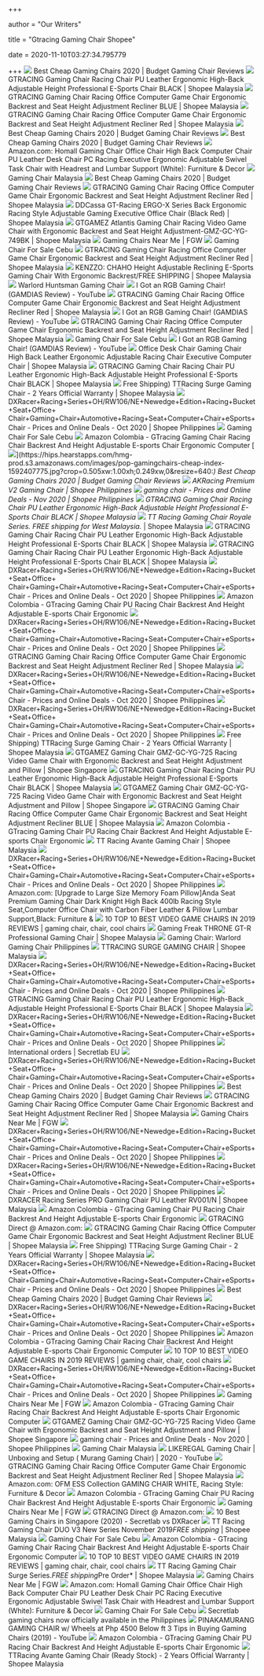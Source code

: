 +++
        
author = "Our Writers"
        
title = "Gtracing Gaming Chair Shopee"
        
date = 2020-11-10T03:27:34.795779
        
+++
[ ![](https://hips.hearstapps.com/vader-prod.s3.amazonaws.com/1592321333-gtracing-1592321320.jpg?crop=0.8375xw:1xh;center,top&resize=320%3A%2A)](https://hips.hearstapps.com/vader-prod.s3.amazonaws.com/1592321333-gtracing-1592321320.jpg?crop=0.8375xw:1xh;center,top&resize=320%3A%2A) Best Cheap Gaming Chairs 2020 | Budget Gaming Chair Reviews
[ ![](https://cf.shopee.com.my/file/0b3b515ea0e06cc40a896f7a5df7004e_tn)](https://cf.shopee.com.my/file/0b3b515ea0e06cc40a896f7a5df7004e_tn) GTRACING Gaming Chair Racing Chair PU Leather Ergonomic High-Back  Adjustable Height Professional E-Sports Chair BLACK | Shopee Malaysia
[ ![](https://cf.shopee.com.my/file/4517b58cdc67430f3f82eb8d8040cff6)](https://cf.shopee.com.my/file/4517b58cdc67430f3f82eb8d8040cff6) GTRACING Gaming Chair Racing Office Computer Game Chair Ergonomic Backrest  and Seat Height Adjustment Recliner BLUE | Shopee Malaysia
[ ![](https://cf.shopee.com.my/file/6b02ddfbf3ca7867e2ee9e7e3f4c33ed)](https://cf.shopee.com.my/file/6b02ddfbf3ca7867e2ee9e7e3f4c33ed) GTRACING Gaming Chair Racing Office Computer Game Chair Ergonomic Backrest  and Seat Height Adjustment Recliner Red | Shopee Malaysia
[ ![](https://hips.hearstapps.com/vader-prod.s3.amazonaws.com/1592323836-homall-1592323828.jpg?crop=0.8375xw:1xh;center,top&resize=320%3A%2A)](https://hips.hearstapps.com/vader-prod.s3.amazonaws.com/1592323836-homall-1592323828.jpg?crop=0.8375xw:1xh;center,top&resize=320%3A%2A) Best Cheap Gaming Chairs 2020 | Budget Gaming Chair Reviews
[ ![](https://hips.hearstapps.com/vader-prod.s3.amazonaws.com/1592323924-gtracing-1592323902.jpg?crop=1.00xw:0.797xh;0,0.164xh&resize=480%3A%2A)](https://hips.hearstapps.com/vader-prod.s3.amazonaws.com/1592323924-gtracing-1592323902.jpg?crop=1.00xw:0.797xh;0,0.164xh&resize=480%3A%2A) Best Cheap Gaming Chairs 2020 | Budget Gaming Chair Reviews
[ ![](https://images-na.ssl-images-amazon.com/images/I/61HEqHMkRhL._AC_SY355_.jpg)](https://images-na.ssl-images-amazon.com/images/I/61HEqHMkRhL._AC_SY355_.jpg) Amazon.com: Homall Gaming Chair Office Chair High Back Computer Chair PU  Leather Desk Chair PC Racing Executive Ergonomic Adjustable Swivel Task  Chair with Headrest and Lumbar Support (White): Furniture & Decor
[ ![](https://cf.shopee.com.my/file/a5fd67a173432acf3d11bde223a26f2f)](https://cf.shopee.com.my/file/a5fd67a173432acf3d11bde223a26f2f) Gaming Chair Malaysia
[ ![](https://hips.hearstapps.com/hmg-prod.s3.amazonaws.com/images/pop-gamingchairs-cheap-index-1592407775.jpg)](https://hips.hearstapps.com/hmg-prod.s3.amazonaws.com/images/pop-gamingchairs-cheap-index-1592407775.jpg) Best Cheap Gaming Chairs 2020 | Budget Gaming Chair Reviews
[ ![](https://cf.shopee.com.my/file/db5f49ac32f3d8785b9c4d27dc342413)](https://cf.shopee.com.my/file/db5f49ac32f3d8785b9c4d27dc342413) GTRACING Gaming Chair Racing Office Computer Game Chair Ergonomic Backrest  and Seat Height Adjustment Recliner Red | Shopee Malaysia
[ ![](https://cf.shopee.com.my/file/e4a440f292943dfbb2b5d7d08a8829dc)](https://cf.shopee.com.my/file/e4a440f292943dfbb2b5d7d08a8829dc) DDCassa GT-Racing ERGO-X Series Back Ergonomic Racing Style Adjustable  Gaming Executive Office Chair (Black Red) | Shopee Malaysia
[ ![](https://cf.shopee.com.my/file/106dad60b02da67f0b31b310212b4f85)](https://cf.shopee.com.my/file/106dad60b02da67f0b31b310212b4f85) GTGAMEZ Atlantis Gaming Chair Racing Video Game Chair with Ergonomic  Backrest and Seat Height Adjustment-GMZ-GC-YG-749BK | Shopee Malaysia
[ ![](https://cf.shopee.co.id/file/541a8e33944fa175ce8e87e13fbf4084)](https://cf.shopee.co.id/file/541a8e33944fa175ce8e87e13fbf4084) Gaming Chairs Near Me | FGW
[ ![](https://sc02.alicdn.com/kf/HTB1gAfMVwHqK1RjSZJn762NLpXaL/6933274/HTB1gAfMVwHqK1RjSZJn762NLpXaL.png)](https://sc02.alicdn.com/kf/HTB1gAfMVwHqK1RjSZJn762NLpXaL/6933274/HTB1gAfMVwHqK1RjSZJn762NLpXaL.png) Gaming Chair For Sale Cebu
[ ![](https://cf.shopee.com.my/file/e7f9dac53125c6929e27a0029f0d822d)](https://cf.shopee.com.my/file/e7f9dac53125c6929e27a0029f0d822d) GTRACING Gaming Chair Racing Office Computer Game Chair Ergonomic Backrest  and Seat Height Adjustment Recliner Red | Shopee Malaysia
[ ![](https://cf.shopee.com.my/file/9ae189318ac9252847305a0578cebe0e)](https://cf.shopee.com.my/file/9ae189318ac9252847305a0578cebe0e) KENZZO: CHAHO Height Adjustable Reclining E-Sports Gaming Chair With  Ergonomic Backrest/FREE SHIPPING | Shopee Malaysia
[ ![](https://cf.shopee.com.my/file/50ec14921c362e6b17634b2180e5fcaf)](https://cf.shopee.com.my/file/50ec14921c362e6b17634b2180e5fcaf) Warlord Huntsman Gaming Chair
[ ![](https://i.ytimg.com/vi/zERoj3BjgTs/hqdefault.jpg)](https://i.ytimg.com/vi/zERoj3BjgTs/hqdefault.jpg) I Got an RGB Gaming Chair! (GAMDIAS Review) - YouTube
[ ![](https://cf.shopee.com.my/file/d27398d8054f58ae9d4aada8d917fb64)](https://cf.shopee.com.my/file/d27398d8054f58ae9d4aada8d917fb64) GTRACING Gaming Chair Racing Office Computer Game Chair Ergonomic Backrest  and Seat Height Adjustment Recliner Red | Shopee Malaysia
[ ![](https://i.ytimg.com/vi/v3dc6YrUGv0/hqdefault.jpg)](https://i.ytimg.com/vi/v3dc6YrUGv0/hqdefault.jpg) I Got an RGB Gaming Chair! (GAMDIAS Review) - YouTube
[ ![](https://cf.shopee.com.my/file/b84e7ac2130f3e4f916e8e76b989d3b5_tn)](https://cf.shopee.com.my/file/b84e7ac2130f3e4f916e8e76b989d3b5_tn) GTRACING Gaming Chair Racing Office Computer Game Chair Ergonomic Backrest  and Seat Height Adjustment Recliner Red | Shopee Malaysia
[ ![](https://cf.shopee.ph/file/cd681064d285d3ce62cb40d5b201b3d3)](https://cf.shopee.ph/file/cd681064d285d3ce62cb40d5b201b3d3) Gaming Chair For Sale Cebu
[ ![](https://i.ytimg.com/vi/3q12KGfaXAo/hqdefault.jpg)](https://i.ytimg.com/vi/3q12KGfaXAo/hqdefault.jpg) I Got an RGB Gaming Chair! (GAMDIAS Review) - YouTube
[ ![](https://cf.shopee.com.my/file/605b246e14db2033c069ff0f0c6b050c)](https://cf.shopee.com.my/file/605b246e14db2033c069ff0f0c6b050c) Office Desk Chair Gaming Chair High Back Leather Ergonomic Adjustable  Racing Chair Executive Computer Chair | Shopee Malaysia
[ ![](https://cf.shopee.com.my/file/2cbaced451a9f9468aed4145638ce32f)](https://cf.shopee.com.my/file/2cbaced451a9f9468aed4145638ce32f) GTRACING Gaming Chair Racing Chair PU Leather Ergonomic High-Back  Adjustable Height Professional E-Sports Chair BLACK | Shopee Malaysia
[ ![](https://cf.shopee.com.my/file/676955cfca8c60307c918ca798fbe614)](https://cf.shopee.com.my/file/676955cfca8c60307c918ca798fbe614) Free Shipping) TTRacing Surge Gaming Chair - 2 Years Official Warranty |  Shopee Malaysia
[ ![](https://cf.shopee.ph/file/082475d3b9f928a766001922b5f6c0a8_tn)](https://cf.shopee.ph/file/082475d3b9f928a766001922b5f6c0a8_tn) DXRacer+Racing+Series+OH/RW106/NE+Newedge+Edition+Racing+Bucket+Seat+Office+ Chair+Gaming+Chair+Automotive+Racing+Seat+Computer+Chair+eSports+Chair -  Prices and Online Deals - Oct 2020 | Shopee Philippines
[ ![](https://apollo-singapore.akamaized.net/v1/files/ztmihdl2whs42-PH/image;s=1000x700;olx-st/_1_.jpg)](https://apollo-singapore.akamaized.net/v1/files/ztmihdl2whs42-PH/image;s=1000x700;olx-st/_1_.jpg) Gaming Chair For Sale Cebu
[ ![](https://tuloimportas.com/image/cache/catalog/phimportador/Amazon/B01N4920TP-600x600.jpg)](https://tuloimportas.com/image/cache/catalog/phimportador/Amazon/B01N4920TP-600x600.jpg) Amazon Colombia - GTracing Gaming Chair Racing Chair Backrest And Height  Adjustable E-sports Chair Ergonomic Computer
[ ![](https://hips.hearstapps.com/hmg-prod.s3.amazonaws.com/images/pop-gamingchairs-cheap-index-1592407775.jpg?crop=0.505xw:1.00xh;0.249xw,0&resize=640:*)](https://hips.hearstapps.com/hmg-prod.s3.amazonaws.com/images/pop-gamingchairs-cheap-index-1592407775.jpg?crop=0.505xw:1.00xh;0.249xw,0&resize=640:*) Best Cheap Gaming Chairs 2020 | Budget Gaming Chair Reviews
[ ![](https://cf.shopee.ph/file/a425002e5fcb3b48d0f59b8b0c8f6217)](https://cf.shopee.ph/file/a425002e5fcb3b48d0f59b8b0c8f6217) AKRacing Premium V2 Gaming Chair | Shopee Philippines
[ ![](https://cf.shopee.ph/file/86103df48e61613888d80a8413e259fa)](https://cf.shopee.ph/file/86103df48e61613888d80a8413e259fa) gaming chair - Prices and Online Deals - Nov 2020 | Shopee Philippines
[ ![](https://cf.shopee.com.my/file/0bd43b4ceeb856e10179b8fbdf0507ce)](https://cf.shopee.com.my/file/0bd43b4ceeb856e10179b8fbdf0507ce) GTRACING Gaming Chair Racing Chair PU Leather Ergonomic High-Back  Adjustable Height Professional E-Sports Chair BLACK | Shopee Malaysia
[ ![](https://cf.shopee.com.my/file/86a32a51e94d4d885bf6da67c2d0d7c6)](https://cf.shopee.com.my/file/86a32a51e94d4d885bf6da67c2d0d7c6) TT Racing Gaming Chair Royale Series. FREE shipping for West Malaysia.* |  Shopee Malaysia
[ ![](https://cf.shopee.com.my/file/3c20c2a3e9a3db693e195f61f04aeeea)](https://cf.shopee.com.my/file/3c20c2a3e9a3db693e195f61f04aeeea) GTRACING Gaming Chair Racing Chair PU Leather Ergonomic High-Back  Adjustable Height Professional E-Sports Chair BLACK | Shopee Malaysia
[ ![](https://cf.shopee.com.my/file/cfea586ab3dc8462d3fc9071920226b7)](https://cf.shopee.com.my/file/cfea586ab3dc8462d3fc9071920226b7) GTRACING Gaming Chair Racing Chair PU Leather Ergonomic High-Back  Adjustable Height Professional E-Sports Chair BLACK | Shopee Malaysia
[ ![](https://cf.shopee.ph/file/788ef9e95ce7f40952309a587c87b882)](https://cf.shopee.ph/file/788ef9e95ce7f40952309a587c87b882) DXRacer+Racing+Series+OH/RW106/NE+Newedge+Edition+Racing+Bucket+Seat+Office+ Chair+Gaming+Chair+Automotive+Racing+Seat+Computer+Chair+eSports+Chair -  Prices and Online Deals - Oct 2020 | Shopee Philippines
[ ![](https://tuloimportas.com/image/cache/catalog/phimportador/Amazon/B01N2P8DNA-600x600.jpg)](https://tuloimportas.com/image/cache/catalog/phimportador/Amazon/B01N2P8DNA-600x600.jpg) Amazon Colombia - GTracing Gaming Chair PU Racing Chair Backrest And Height  Adjustable E-sports Chair Ergonomic
[ ![](https://cf.shopee.ph/file/3ec241e0152640621b0eb94ef8bb22b0)](https://cf.shopee.ph/file/3ec241e0152640621b0eb94ef8bb22b0) DXRacer+Racing+Series+OH/RW106/NE+Newedge+Edition+Racing+Bucket+Seat+Office+ Chair+Gaming+Chair+Automotive+Racing+Seat+Computer+Chair+eSports+Chair -  Prices and Online Deals - Oct 2020 | Shopee Philippines
[ ![](https://cf.shopee.com.my/file/2b07db8e36031ddf2c28c7842f223982_tn)](https://cf.shopee.com.my/file/2b07db8e36031ddf2c28c7842f223982_tn) GTRACING Gaming Chair Racing Office Computer Game Chair Ergonomic Backrest  and Seat Height Adjustment Recliner Red | Shopee Malaysia
[ ![](https://cf.shopee.ph/file/b65b704b70bdcce9fa8121a7512fdc2d)](https://cf.shopee.ph/file/b65b704b70bdcce9fa8121a7512fdc2d) DXRacer+Racing+Series+OH/RW106/NE+Newedge+Edition+Racing+Bucket+Seat+Office+ Chair+Gaming+Chair+Automotive+Racing+Seat+Computer+Chair+eSports+Chair -  Prices and Online Deals - Oct 2020 | Shopee Philippines
[ ![](https://cf.shopee.ph/file/1d5e9f90231dde0a8dac4e3db06f1af1)](https://cf.shopee.ph/file/1d5e9f90231dde0a8dac4e3db06f1af1) DXRacer+Racing+Series+OH/RW106/NE+Newedge+Edition+Racing+Bucket+Seat+Office+ Chair+Gaming+Chair+Automotive+Racing+Seat+Computer+Chair+eSports+Chair -  Prices and Online Deals - Oct 2020 | Shopee Philippines
[ ![](https://cf.shopee.com.my/file/59755b206da69d14abacbe7be5cd44bb)](https://cf.shopee.com.my/file/59755b206da69d14abacbe7be5cd44bb) Free Shipping) TTRacing Surge Gaming Chair - 2 Years Official Warranty |  Shopee Malaysia
[ ![](https://cf.shopee.sg/file/6428b48974dd96bf2af4f1a05ccdd2ff)](https://cf.shopee.sg/file/6428b48974dd96bf2af4f1a05ccdd2ff) GTGAMEZ Gaming Chair GMZ-GC-YG-725 Racing Video Game Chair with Ergonomic  Backrest and Seat Height Adjustment and Pillow | Shopee Singapore
[ ![](https://cf.shopee.com.my/file/dc5aa128c7b9e33e49a17ad7c8aba013_tn)](https://cf.shopee.com.my/file/dc5aa128c7b9e33e49a17ad7c8aba013_tn) GTRACING Gaming Chair Racing Chair PU Leather Ergonomic High-Back  Adjustable Height Professional E-Sports Chair BLACK | Shopee Malaysia
[ ![](https://cf.shopee.sg/file/6b3c84ba52dcc3f123d3aa4b07c45a7d)](https://cf.shopee.sg/file/6b3c84ba52dcc3f123d3aa4b07c45a7d) GTGAMEZ Gaming Chair GMZ-GC-YG-725 Racing Video Game Chair with Ergonomic  Backrest and Seat Height Adjustment and Pillow | Shopee Singapore
[ ![](https://cf.shopee.com.my/file/9b76c7ef107e636566b769b2bea3990b)](https://cf.shopee.com.my/file/9b76c7ef107e636566b769b2bea3990b) GTRACING Gaming Chair Racing Office Computer Game Chair Ergonomic Backrest  and Seat Height Adjustment Recliner BLUE | Shopee Malaysia
[ ![](https://tuloimportas.com/image/cache/catalog/phimportador/Amazon/B01N2P8DNA-5-600x600.jpg)](https://tuloimportas.com/image/cache/catalog/phimportador/Amazon/B01N2P8DNA-5-600x600.jpg) Amazon Colombia - GTracing Gaming Chair PU Racing Chair Backrest And Height  Adjustable E-sports Chair Ergonomic
[ ![](https://cf.shopee.com.my/file/1efd6750f8c212a89be4243c31e1587d)](https://cf.shopee.com.my/file/1efd6750f8c212a89be4243c31e1587d) TT Racing Avante Gaming Chair | Shopee Malaysia
[ ![](https://cf.shopee.ph/file/ffa3831e371160b6330d8014be2e2bf0)](https://cf.shopee.ph/file/ffa3831e371160b6330d8014be2e2bf0) DXRacer+Racing+Series+OH/RW106/NE+Newedge+Edition+Racing+Bucket+Seat+Office+ Chair+Gaming+Chair+Automotive+Racing+Seat+Computer+Chair+eSports+Chair -  Prices and Online Deals - Oct 2020 | Shopee Philippines
[ ![](https://m.media-amazon.com/images/I/61wUah3Bo7L._AC_SS350_.jpg)](https://m.media-amazon.com/images/I/61wUah3Bo7L._AC_SS350_.jpg) Amazon.com: [Upgrade to Large Size Memory Foam Pillow]Anda Seat Premium Gaming  Chair Dark Knight High Back 400lb Racing Style Seat,Computer Office Chair  with Carbon Fiber Leather & Pillow Lumbar Support,Black: Furniture &
[ ![](https://i.pinimg.com/236x/44/42/34/444234cd7febfe5681975f4c55c815c2.jpg)](https://i.pinimg.com/236x/44/42/34/444234cd7febfe5681975f4c55c815c2.jpg) 10 TOP 10 BEST VIDEO GAME CHAIRS IN 2019 REVIEWS | gaming chair, chair,  cool chairs
[ ![](https://cf.shopee.com.my/file/1158dbb2d19d37fbbefbddc71bc17683)](https://cf.shopee.com.my/file/1158dbb2d19d37fbbefbddc71bc17683) Gaming Freak THRONE GT-R Professional Gaming Chair | Shopee Malaysia
[ ![](https://cf.shopee.com.my/file/927fc827b5a845921b4797aff4fc78a9_tn)](https://cf.shopee.com.my/file/927fc827b5a845921b4797aff4fc78a9_tn) Gaming Chair: Warlord Gaming Chair Philippines
[ ![](https://cf.shopee.com.my/file/172812929be85fadfe2ff389441b032c)](https://cf.shopee.com.my/file/172812929be85fadfe2ff389441b032c) TTRACING SURGE GAMING CHAIR | Shopee Malaysia
[ ![](https://cf.shopee.ph/file/567bf515a6854e9abc274501bfd2b71c)](https://cf.shopee.ph/file/567bf515a6854e9abc274501bfd2b71c) DXRacer+Racing+Series+OH/RW106/NE+Newedge+Edition+Racing+Bucket+Seat+Office+ Chair+Gaming+Chair+Automotive+Racing+Seat+Computer+Chair+eSports+Chair -  Prices and Online Deals - Oct 2020 | Shopee Philippines
[ ![](https://cf.shopee.com.my/file/3633da19e43be460a675cc0639490592)](https://cf.shopee.com.my/file/3633da19e43be460a675cc0639490592) GTRACING Gaming Chair Racing Chair PU Leather Ergonomic High-Back  Adjustable Height Professional E-Sports Chair BLACK | Shopee Malaysia
[ ![](https://cf.shopee.ph/file/0c9d4fbd5bc8e0d109fc8020f1b80323)](https://cf.shopee.ph/file/0c9d4fbd5bc8e0d109fc8020f1b80323) DXRacer+Racing+Series+OH/RW106/NE+Newedge+Edition+Racing+Bucket+Seat+Office+ Chair+Gaming+Chair+Automotive+Racing+Seat+Computer+Chair+eSports+Chair -  Prices and Online Deals - Oct 2020 | Shopee Philippines
[ ![](https://cdn.shopify.com/s/files/1/2360/6457/t/269/assets/home-about-min.jpg?v=15469314744188955009)](https://cdn.shopify.com/s/files/1/2360/6457/t/269/assets/home-about-min.jpg?v=15469314744188955009) International orders | Secretlab EU
[ ![](https://cf.shopee.ph/file/cea74f3a3f880c1013c7b21a2965a3d1_tn)](https://cf.shopee.ph/file/cea74f3a3f880c1013c7b21a2965a3d1_tn) DXRacer+Racing+Series+OH/RW106/NE+Newedge+Edition+Racing+Bucket+Seat+Office+ Chair+Gaming+Chair+Automotive+Racing+Seat+Computer+Chair+eSports+Chair -  Prices and Online Deals - Oct 2020 | Shopee Philippines
[ ![](https://hips.hearstapps.com/vader-prod.s3.amazonaws.com/1592321515-xrocker-1592321507.jpg?crop=0.8375xw:1xh;center,top&resize=320%3A%2A)](https://hips.hearstapps.com/vader-prod.s3.amazonaws.com/1592321515-xrocker-1592321507.jpg?crop=0.8375xw:1xh;center,top&resize=320%3A%2A) Best Cheap Gaming Chairs 2020 | Budget Gaming Chair Reviews
[ ![](https://cf.shopee.com.my/file/061a94ab3fdae7281e3ccc982fdf16c8_tn)](https://cf.shopee.com.my/file/061a94ab3fdae7281e3ccc982fdf16c8_tn) GTRACING Gaming Chair Racing Office Computer Game Chair Ergonomic Backrest  and Seat Height Adjustment Recliner Red | Shopee Malaysia
[ ![](https://b7d3y3h7.rocketcdn.me/wp-content/uploads/2020/06/ACER-gaming-Chair-SIMO.jpeg)](https://b7d3y3h7.rocketcdn.me/wp-content/uploads/2020/06/ACER-gaming-Chair-SIMO.jpeg) Gaming Chairs Near Me | FGW
[ ![](https://cf.shopee.ph/file/45cf3cffb5a1b6bf44755a0ba70a747c)](https://cf.shopee.ph/file/45cf3cffb5a1b6bf44755a0ba70a747c) DXRacer+Racing+Series+OH/RW106/NE+Newedge+Edition+Racing+Bucket+Seat+Office+ Chair+Gaming+Chair+Automotive+Racing+Seat+Computer+Chair+eSports+Chair -  Prices and Online Deals - Oct 2020 | Shopee Philippines
[ ![](https://cf.shopee.ph/file/c4cb211dbc7c2279989d8a2de0b60642)](https://cf.shopee.ph/file/c4cb211dbc7c2279989d8a2de0b60642) DXRacer+Racing+Series+OH/RW106/NE+Newedge+Edition+Racing+Bucket+Seat+Office+ Chair+Gaming+Chair+Automotive+Racing+Seat+Computer+Chair+eSports+Chair -  Prices and Online Deals - Oct 2020 | Shopee Philippines
[ ![](https://cf.shopee.com.my/file/0d29eb840ae0b6bac398671f34b07538)](https://cf.shopee.com.my/file/0d29eb840ae0b6bac398671f34b07538) DXRACER Racing Series PRO Gaming Chair PU Leather RV001/N | Shopee Malaysia
[ ![](https://tuloimportas.com/image/cache/catalog/phimportador/Amazon/B01N2P8DNA-1-600x600.jpg)](https://tuloimportas.com/image/cache/catalog/phimportador/Amazon/B01N2P8DNA-1-600x600.jpg) Amazon Colombia - GTracing Gaming Chair PU Racing Chair Backrest And Height  Adjustable E-sports Chair Ergonomic
[ ![](https://m.media-amazon.com/images/I/61kMK3P9t-L._AC_UY218_.jpg)](https://m.media-amazon.com/images/I/61kMK3P9t-L._AC_UY218_.jpg) GTRACING Direct @ Amazon.com:
[ ![](https://cf.shopee.com.my/file/4760b4d1f32f899d164fe8d179ebb60b)](https://cf.shopee.com.my/file/4760b4d1f32f899d164fe8d179ebb60b) GTRACING Gaming Chair Racing Office Computer Game Chair Ergonomic Backrest  and Seat Height Adjustment Recliner BLUE | Shopee Malaysia
[ ![](https://cf.shopee.com.my/file/306e69b4da55df9b1e7d7f9fef2137c1_tn)](https://cf.shopee.com.my/file/306e69b4da55df9b1e7d7f9fef2137c1_tn) Free Shipping) TTRacing Surge Gaming Chair - 2 Years Official Warranty |  Shopee Malaysia
[ ![](https://cf.shopee.ph/file/a0514d87d67e0e3a6bf1258326372c89)](https://cf.shopee.ph/file/a0514d87d67e0e3a6bf1258326372c89) DXRacer+Racing+Series+OH/RW106/NE+Newedge+Edition+Racing+Bucket+Seat+Office+ Chair+Gaming+Chair+Automotive+Racing+Seat+Computer+Chair+eSports+Chair -  Prices and Online Deals - Oct 2020 | Shopee Philippines
[ ![](https://hips.hearstapps.com/vader-prod.s3.amazonaws.com/1592324088-ofm-1592324030.jpg?crop=1.00xw:0.797xh;0,0.170xh&resize=480%3A%2A)](https://hips.hearstapps.com/vader-prod.s3.amazonaws.com/1592324088-ofm-1592324030.jpg?crop=1.00xw:0.797xh;0,0.170xh&resize=480%3A%2A) Best Cheap Gaming Chairs 2020 | Budget Gaming Chair Reviews
[ ![](https://cf.shopee.ph/file/8696c057eb828544f920a7d89cf32a2e)](https://cf.shopee.ph/file/8696c057eb828544f920a7d89cf32a2e) DXRacer+Racing+Series+OH/RW106/NE+Newedge+Edition+Racing+Bucket+Seat+Office+ Chair+Gaming+Chair+Automotive+Racing+Seat+Computer+Chair+eSports+Chair -  Prices and Online Deals - Oct 2020 | Shopee Philippines
[ ![](https://tuloimportas.com/image/cache/catalog/phimportador/Amazon/B01N4920TP-1-600x600.jpg)](https://tuloimportas.com/image/cache/catalog/phimportador/Amazon/B01N4920TP-1-600x600.jpg) Amazon Colombia - GTracing Gaming Chair Racing Chair Backrest And Height  Adjustable E-sports Chair Ergonomic Computer
[ ![](https://i.pinimg.com/236x/e2/a7/07/e2a7076d11e40abb6bb58d9040884c21.jpg)](https://i.pinimg.com/236x/e2/a7/07/e2a7076d11e40abb6bb58d9040884c21.jpg) 10 TOP 10 BEST VIDEO GAME CHAIRS IN 2019 REVIEWS | gaming chair, chair,  cool chairs
[ ![](https://cf.shopee.ph/file/d35b215dd7bb9fa58a0c105dbc9e77d8)](https://cf.shopee.ph/file/d35b215dd7bb9fa58a0c105dbc9e77d8) DXRacer+Racing+Series+OH/RW106/NE+Newedge+Edition+Racing+Bucket+Seat+Office+ Chair+Gaming+Chair+Automotive+Racing+Seat+Computer+Chair+eSports+Chair -  Prices and Online Deals - Oct 2020 | Shopee Philippines
[ ![](https://www.static-src.com/wcsstore/Indraprastha/images/catalog/full//95/MTA-8474171/zeus_kursi_gaming_-_kursi_game_-_gaming_chair_-_kursi_kantor_-_kursi_kerja_dengan_sandaran_kaki_dan_fitur_getar_-_dki_jakarta_full01_tvg4sopz.jpg)](https://www.static-src.com/wcsstore/Indraprastha/images/catalog/full//95/MTA-8474171/zeus_kursi_gaming_-_kursi_game_-_gaming_chair_-_kursi_kantor_-_kursi_kerja_dengan_sandaran_kaki_dan_fitur_getar_-_dki_jakarta_full01_tvg4sopz.jpg) Gaming Chairs Near Me | FGW
[ ![](https://tuloimportas.com/image/cache/catalog/phimportador/Amazon/B01N4920TP-4-600x600.jpg)](https://tuloimportas.com/image/cache/catalog/phimportador/Amazon/B01N4920TP-4-600x600.jpg) Amazon Colombia - GTracing Gaming Chair Racing Chair Backrest And Height  Adjustable E-sports Chair Ergonomic Computer
[ ![](https://cf.shopee.sg/file/e653e267ef3d5e57c63e52f22605171d)](https://cf.shopee.sg/file/e653e267ef3d5e57c63e52f22605171d) GTGAMEZ Gaming Chair GMZ-GC-YG-725 Racing Video Game Chair with Ergonomic  Backrest and Seat Height Adjustment and Pillow | Shopee Singapore
[ ![](https://cf.shopee.ph/file/e807204665e8e04cf31ad7d52cc909f9_tn)](https://cf.shopee.ph/file/e807204665e8e04cf31ad7d52cc909f9_tn) gaming chair - Prices and Online Deals - Nov 2020 | Shopee Philippines
[ ![](https://cf.shopee.com.my/file/6e08bf67b9af6fdbdf00a3174b963600)](https://cf.shopee.com.my/file/6e08bf67b9af6fdbdf00a3174b963600) Gaming Chair Malaysia
[ ![](https://i.ytimg.com/vi/Ec0UUvKGVmI/maxresdefault.jpg)](https://i.ytimg.com/vi/Ec0UUvKGVmI/maxresdefault.jpg) LIKEREGAL Gaming Chair | Unboxing and Setup ( Murang Gaming Chair) | 2020 -  YouTube
[ ![](https://cf.shopee.com.my/file/fa5e87adb3d967dd7f0be4f04a9f4f5b_tn)](https://cf.shopee.com.my/file/fa5e87adb3d967dd7f0be4f04a9f4f5b_tn) GTRACING Gaming Chair Racing Office Computer Game Chair Ergonomic Backrest  and Seat Height Adjustment Recliner Red | Shopee Malaysia
[ ![](https://m.media-amazon.com/images/I/71JbtGHDrzL._AC_SS350_.jpg)](https://m.media-amazon.com/images/I/71JbtGHDrzL._AC_SS350_.jpg) Amazon.com: OFM ESS Collection GAMING CHAIR WHITE, Racing Style: Furniture  & Decor
[ ![](https://tuloimportas.com/image/cache/catalog/phimportador/Amazon/B01N2P8DNA-4-600x600.jpg)](https://tuloimportas.com/image/cache/catalog/phimportador/Amazon/B01N2P8DNA-4-600x600.jpg) Amazon Colombia - GTracing Gaming Chair PU Racing Chair Backrest And Height  Adjustable E-sports Chair Ergonomic
[ ![](https://cf.shopee.co.id/file/e82d80a9940c0000f4b77c7f9c35ec7e)](https://cf.shopee.co.id/file/e82d80a9940c0000f4b77c7f9c35ec7e) Gaming Chairs Near Me | FGW
[ ![](https://m.media-amazon.com/images/I/61x4VcLLlbL._AC_UY218_.jpg)](https://m.media-amazon.com/images/I/61x4VcLLlbL._AC_UY218_.jpg) GTRACING Direct @ Amazon.com:
[ ![](https://www.drumitloud.com/wp-content/uploads/2020/09/Nitro-S300-Gaming-Chair.jpg)](https://www.drumitloud.com/wp-content/uploads/2020/09/Nitro-S300-Gaming-Chair.jpg) 10 Best Gaming Chairs in Singapore (2020) - Secretlab vs DXRacer
[ ![](https://cf.shopee.com.my/file/59cbc315acb9c403e3c43ebde5e74098_tn)](https://cf.shopee.com.my/file/59cbc315acb9c403e3c43ebde5e74098_tn) TT Racing Gaming Chair DUO V3 New Series November 2019*FREE shipping* |  Shopee Malaysia
[ ![](https://sc01.alicdn.com/kf/HTB1urFXmkZmBKNjSZPiq6xFNVXaq/HAPPYGAME-office-gaming-gaming-chair-red-black.jpg_350x350.jpg)](https://sc01.alicdn.com/kf/HTB1urFXmkZmBKNjSZPiq6xFNVXaq/HAPPYGAME-office-gaming-gaming-chair-red-black.jpg_350x350.jpg) Gaming Chair For Sale Cebu
[ ![](https://tuloimportas.com/image/cache/catalog/phimportador/Amazon/B01N4920TP-2-600x600.jpg)](https://tuloimportas.com/image/cache/catalog/phimportador/Amazon/B01N4920TP-2-600x600.jpg) Amazon Colombia - GTracing Gaming Chair Racing Chair Backrest And Height  Adjustable E-sports Chair Ergonomic Computer
[ ![](https://i.pinimg.com/236x/93/c8/c7/93c8c7094cba860f1151717662ef693a.jpg)](https://i.pinimg.com/236x/93/c8/c7/93c8c7094cba860f1151717662ef693a.jpg) 10 TOP 10 BEST VIDEO GAME CHAIRS IN 2019 REVIEWS | gaming chair, chair,  cool chairs
[ ![](https://cf.shopee.com.my/file/d53e94d7f4442ff1a83bc66e7977a378)](https://cf.shopee.com.my/file/d53e94d7f4442ff1a83bc66e7977a378) TT Racing Gaming Chair Surge Series.*FREE shipping*Pre Order* | Shopee  Malaysia
[ ![](https://cf.shopee.co.id/file/11e776aeeaf642e6e4091b935e6110d5)](https://cf.shopee.co.id/file/11e776aeeaf642e6e4091b935e6110d5) Gaming Chairs Near Me | FGW
[ ![](https://m.media-amazon.com/images/I/61ZB7yMn5yL._AC_SS350_.jpg)](https://m.media-amazon.com/images/I/61ZB7yMn5yL._AC_SS350_.jpg) Amazon.com: Homall Gaming Chair Office Chair High Back Computer Chair PU  Leather Desk Chair PC Racing Executive Ergonomic Adjustable Swivel Task  Chair with Headrest and Lumbar Support (White): Furniture & Decor
[ ![](https://ak1.ostkcdn.com/images/products/22727395/L20966524.jpg?imwidth=480&impolicy=medium)](https://ak1.ostkcdn.com/images/products/22727395/L20966524.jpg?imwidth=480&impolicy=medium) Gaming Chair For Sale Cebu
[ ![](https://assets2.rappler.com/612F469A6EA84F6BAE882D2B94A4B421/img/5524BC6EC8234478B71BC4F2406ED50C/secret-lab-1.jpg)](https://assets2.rappler.com/612F469A6EA84F6BAE882D2B94A4B421/img/5524BC6EC8234478B71BC4F2406ED50C/secret-lab-1.jpg) Secretlab gaming chairs now officially available in the Philippines
[ ![](https://i.ytimg.com/vi/XlHS-Oer7m8/maxresdefault.jpg)](https://i.ytimg.com/vi/XlHS-Oer7m8/maxresdefault.jpg) PINAKAMURANG GAMING CHAIR w/ Wheels at Php 4500 Below ft 3 Tips in Buying Gaming  Chairs (2019) - YouTube
[ ![](https://tuloimportas.com/image/cache/catalog/phimportador/Amazon/B01N2P8DNA-3-600x600.jpg)](https://tuloimportas.com/image/cache/catalog/phimportador/Amazon/B01N2P8DNA-3-600x600.jpg) Amazon Colombia - GTracing Gaming Chair PU Racing Chair Backrest And Height  Adjustable E-sports Chair Ergonomic
[ ![](https://cf.shopee.com.my/file/458d16e4689d62da3b71f5efed98d6ba)](https://cf.shopee.com.my/file/458d16e4689d62da3b71f5efed98d6ba) TTRacing Avante Gaming Chair (Ready Stock) - 2 Years Official Warranty |  Shopee Malaysia
